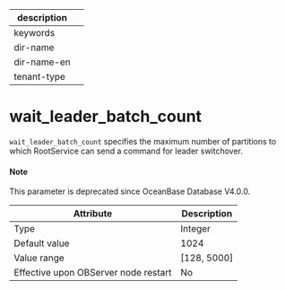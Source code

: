 |description||
|---|---|
|keywords||
|dir-name||
|dir-name-en||
|tenant-type||

wait_leader_batch_count
============================================

`wait_leader_batch_count` specifies the maximum number of partitions to which RootService can send a command for leader switchover.

<main id="notice" type='explain'>
  <h4>Note</h4>
  <p>This parameter is deprecated since OceanBase Database V4.0.0. </p>
</main>

| **Attribute** | **Description** |
|------------------|---------------|
| Type | Integer |
| Default value | 1024 |
| Value range | \[128, 5000\] |
| Effective upon OBServer node restart | No |



